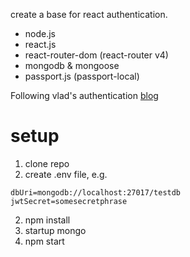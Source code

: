 create a base for react authentication.

* node.js
* react.js
* react-router-dom (react-router v4)
* mongodb & mongoose
* passport.js (passport-local)

Following vlad's authentication [blog](https://vladimirponomarev.com/blog/authentication-in-react-apps-jwt)

# setup

1. clone repo
2. create .env file, e.g.
```
dbUri=mongodb://localhost:27017/testdb
jwtSecret=somesecretphrase
```
2. npm install
3. startup mongo
4. npm start
